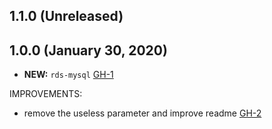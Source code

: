 ## 1.1.0 (Unreleased)
## 1.0.0 (January 30, 2020)

- **NEW:** `rds-mysql` [GH-1]( https://github.com/terraform-alicloud-modules/terraform-alicloud-rds-mysql/pull/1)

IMPROVEMENTS:

- remove the useless parameter and improve readme [GH-2]( https://github.com/terraform-alicloud-modules/terraform-alicloud-rds-mysql/pull/2)